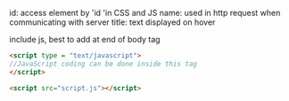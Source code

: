 id: access element by 'id 'in CSS and JS
name: used in http request when communicating with server
title: text displayed on hover

include js, best to add at end of body tag
```html
<script type = "text/javascript">
//JavaScript coding can be done inside this tag
</script>

<script src="script.js"></script>
```
